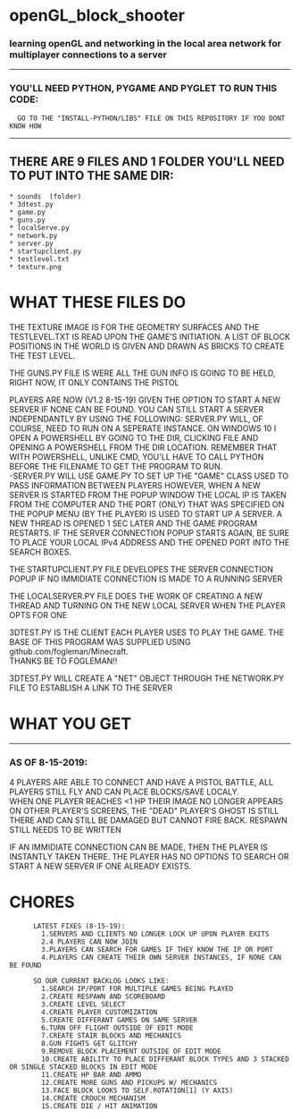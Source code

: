 # openGL_block_shooter
### learning openGL and networking in the local area network for multiplayer connections to a server

---

### YOU'LL NEED PYTHON, PYGAME AND PYGLET TO RUN THIS CODE:
      GO TO THE "INSTALL-PYTHON/LIBS" FILE ON THIS REPOSITORY IF YOU DONT KNOW HOW

---

## THERE ARE 9 FILES AND 1 FOLDER YOU'LL NEED TO PUT INTO THE SAME DIR:

```
* sounds  (folder)
* 3dtest.py
* game.py
* guns.py
* localServe.py
* network.py
* server.py
* startupclient.py
* testlevel.txt
* texture.png
```

# WHAT THESE FILES DO

THE TEXTURE IMAGE IS FOR THE GEOMETRY SURFACES AND THE TESTLEVEL.TXT IS READ UPON THE GAME'S INITIATION.  A LIST OF BLOCK POSITIONS 
IN THE WORLD IS GIVEN AND DRAWN AS BRICKS TO CREATE THE TEST LEVEL.  

THE GUNS.PY FILE IS WERE ALL THE GUN INFO IS GOING TO BE HELD, RIGHT NOW, IT ONLY CONTAINS THE PISTOL

PLAYERS ARE NOW (V1.2 8-15-19) GIVEN THE OPTION TO START A NEW SERVER IF NONE CAN BE FOUND.  YOU CAN STILL START A SERVER INDEPENDANTLY
BY USING THE FOLLOWING:
        SERVER.PY WILL, OF COURSE, NEED TO RUN ON A SEPERATE INSTANCE.  ON WINDOWS 10 I OPEN A POWERSHELL BY GOING TO THE DIR, CLICKING FILE AND
        OPENING A POWERSHELL FROM THE DIR LOCATION.  REMEMBER THAT WITH POWERSHELL, UNLIKE CMD, YOU'LL HAVE TO CALL PYTHON BEFORE THE FILENAME TO
        GET THE PROGRAM TO RUN.  
          -SERVER.PY WILL USE GAME.PY TO SET UP THE "GAME" CLASS USED TO PASS INFORMATION BETWEEN PLAYERS
HOWEVER, WHEN A NEW SERVER IS STARTED FROM THE POPUP WINDOW THE LOCAL IP IS TAKEN FROM THE COMPUTER AND THE PORT (ONLY) THAT WAS
SPECIFIED ON THE POPUP MENU (BY THE PLAYER) IS USED TO START UP A SERVER.  A NEW THREAD IS OPENED 1 SEC LATER AND THE GAME PROGRAM
RESTARTS.  IF THE SERVER CONNECTION POPUP STARTS AGAIN, BE SURE TO PLACE YOUR LOCAL IPv4 ADDRESS AND THE OPENED PORT INTO THE
SEARCH BOXES.

THE STARTUPCLIENT.PY FILE DEVELOPES THE SERVER CONNECTION POPUP IF NO IMMIDIATE CONNECTION IS MADE TO A RUNNING SERVER

THE LOCALSERVER.PY FILE DOES THE WORK OF CREATING A NEW THREAD AND TURNING ON THE NEW LOCAL SERVER WHEN THE PLAYER OPTS FOR ONE


3DTEST.PY IS THE CLIENT EACH PLAYER USES TO PLAY THE GAME.  THE BASE OF THIS PROGRAM WAS SUPPLIED USING github.com/fogleman/Minecraft.  
THANKS BE TO FOGLEMAN!!

3DTEST.PY WILL CREATE A "NET" OBJECT THROUGH THE NETWORK.PY FILE TO ESTABLISH A LINK TO THE SERVER

# WHAT YOU GET

---

### AS OF 8-15-2019:
  4 PLAYERS ARE ABLE TO CONNECT AND HAVE A PISTOL BATTLE, ALL PLAYERS STILL FLY AND CAN PLACE BLOCKS/SAVE LOCALY.  
  WHEN ONE PLAYER REACHES <1 HP THEIR IMAGE NO LONGER APPEARS ON OTHER PLAYER'S SCREENS, THE "DEAD" PLAYER'S GHOST IS STILL THERE
  AND CAN STILL BE DAMAGED BUT CANNOT FIRE BACK.  RESPAWN STILL NEEDS TO BE WRITTEN
  
  IF AN IMMIDIATE CONNECTION CAN BE MADE, THEN THE PLAYER IS INSTANTLY TAKEN THERE. THE PLAYER HAS NO OPTIONS TO SEARCH OR START
  A NEW SERVER IF ONE ALREADY EXISTS.
  
  # CHORES
  
          LATEST FIXES (8-15-19): 
            1.SERVERS AND CLIENTS NO LONGER LOCK UP UPON PLAYER EXITS
            2.4 PLAYERS CAN NOW JOIN
            3.PLAYERS CAN SEARCH FOR GAMES IF THEY KNOW THE IP OR PORT
            4.PLAYERS CAN CREATE THEIR OWN SERVER INSTANCES, IF NONE CAN BE FOUND
  
          SO OUR CURRENT BACKLOG LOOKS LIKE:
            1.SEARCH IP/PORT FOR MULTIPLE GAMES BEING PLAYED 
            2.CREATE RESPAWN AND SCOREBOARD
            3.CREATE LEVEL SELECT 
            4.CREATE PLAYER CUSTOMIZATION
            5.CREATE DIFFERANT GAMES ON SAME SERVER
            6.TURN OFF FLIGHT OUTSIDE OF EDIT MODE
            7.CREATE STAIR BLOCKS AND MECHANICS
            8.GUN FIGHTS GET GLITCHY
            9.REMOVE BLOCK PLACEMENT OUTSIDE OF EDIT MODE
            10.CREATE ABILITY TO PLACE DIFFERANT BLOCK TYPES AND 3 STACKED OR SINGLE STACKED BLOCKS IN EDIT MODE
            11.CREATE HP BAR AND AMMO
            12.CREATE MORE GUNS AND PICKUPS W/ MECHANICS
            13.FACE BLOCK LOOKS TO SELF.ROTATION[1] (Y AXIS)
            14.CREATE CROUCH MECHANISM
            15.CREATE DIE / HIT ANIMATION
            
